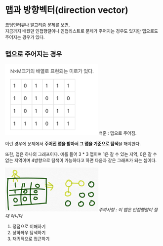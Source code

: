 # 맵과 방향벡터(direction vector)

코딩인터뷰나 알고리즘 문제를 보면,
<br>
지금까지 배웠던 인접행렬이나 인접리스트로 문제가 주어지는 경우도 있지만 맵으로도 주어지는 경우가 있다. 

## 맵으로 주어지는 경우

<img src="../99_assets/02_07_01.png"  width="60%" height="30%">백준 : 맵으로 주어짐.


이런 경우에 문제에서 **주어진 맵을 받아서 그 맵을 기준으로 탐색**을 해야한다. 

또한, 맵은 하나의 그래프이다. 예를 들어 3 * 3 맵이며 1은 갈 수 있는 지역, 0은 갈 수 없는 지역이며 4방향으로 탐색이 가능하다고 하면 다음과 같은 그래프가 되는 셈이다.

<img src="../99_assets/02_07_02.png"  width="60%" height="30%">*주의사항 : 이 맵은 인접행렬이 절대 아니다*

1. 정점으로 이해하기
2. 상하좌우 탐색하기
3. 재귀적으로 접근하기
